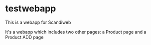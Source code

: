 # testwebapp
This is a webapp for Scandiweb

It's a webapp which includes two other pages: a Product page and a Product ADD page
